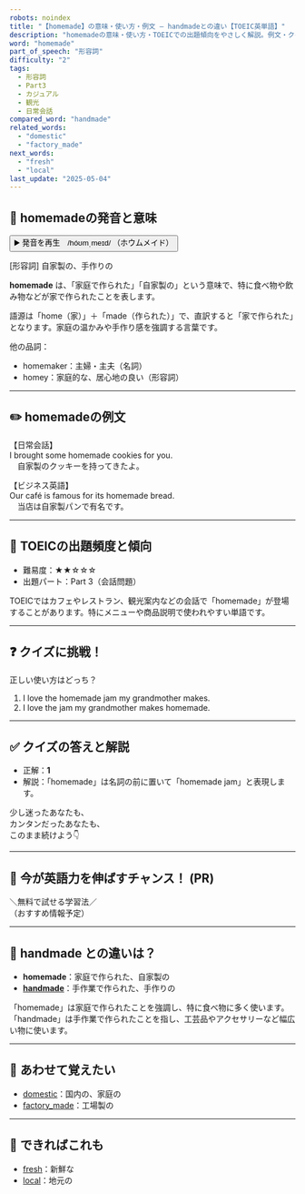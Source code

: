 ```yaml
---
robots: noindex
title: "【homemade】の意味・使い方・例文 ― handmadeとの違い【TOEIC英単語】"
description: "homemadeの意味・使い方・TOEICでの出題傾向をやさしく解説。例文・クイズ付きでhandmadeとの違いもわかりやすく学べます。"
word: "homemade"
part_of_speech: "形容詞"
difficulty: "2"
tags:
  - 形容詞
  - Part3
  - カジュアル
  - 観光
  - 日常会話
compared_word: "handmade"
related_words:
  - "domestic"
  - "factory_made"
next_words:
  - "fresh"
  - "local"
last_update: "2025-05-04"
---
```


## 🔰 homemadeの発音と意味

<button class="play-audio" onclick="playTTS('homemade')">
  <span class="play-audio-main">
    ▶️ 発音を再生　/hóʊmˌmeɪd/
  </span>
  <span class="play-audio-sub">
    （ホウムメイド）
  </span>
</button>

[形容詞] 自家製の、手作りの

**homemade** は、「家庭で作られた」「自家製の」という意味で、特に食べ物や飲み物などが家で作られたことを表します。

語源は「home（家）」＋「made（作られた）」で、直訳すると「家で作られた」となります。家庭の温かみや手作り感を強調する言葉です。

他の品詞：  
- homemaker：主婦・主夫（名詞）
- homey：家庭的な、居心地の良い（形容詞）

---

## ✏️ homemadeの例文

【日常会話】  
I brought some homemade cookies for you.  
　自家製のクッキーを持ってきたよ。

【ビジネス英語】  
Our café is famous for its homemade bread.  
　当店は自家製パンで有名です。

---

## 🎯 TOEICの出題頻度と傾向

- 難易度：★★☆☆☆
- 出題パート：Part 3（会話問題）

TOEICではカフェやレストラン、観光案内などの会話で「homemade」が登場することがあります。特にメニューや商品説明で使われやすい単語です。

---

## ❓ クイズに挑戦！

正しい使い方はどっち？

1. I love the homemade jam my grandmother makes.  
2. I love the jam my grandmother makes homemade.

---

## ✅ クイズの答えと解説

- 正解：**1**
- 解説：「homemade」は名詞の前に置いて「homemade jam」と表現します。

少し迷ったあなたも、  
カンタンだったあなたも、  
このまま続けよう👇️

---

## 🚀 今が英語力を伸ばすチャンス！ (PR)

<div class="info-center">
＼無料で試せる学習法／<br>  
（おすすめ情報予定）
</div>

---

## 🤔  handmade との違いは？

- **homemade**：家庭で作られた、自家製の
- **[handmade](/word/handmade)**：手作業で作られた、手作りの

「homemade」は家庭で作られたことを強調し、特に食べ物に多く使います。「handmade」は手作業で作られたことを指し、工芸品やアクセサリーなど幅広い物に使います。

---

## 🧩 あわせて覚えたい

- [domestic](/word/domestic)：国内の、家庭の
- [factory_made](/word/factory_made)：工場製の

---

## 📖 できればこれも

- [fresh](/word/fresh)：新鮮な
- [local](/word/local)：地元の

<!-- cvid: aid00_bid02 -->
